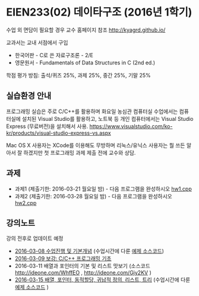 # EIEN233(02) 데이타구조 (2016년 1학기)

수업 외 면담이 필요할 경우 교수 홈페이지 참조
http://kyagrd.github.io/

교과서는 교내 서점에서 구입
* 한국어판 - C로 쓴 자료구조론 - 2/E
* 영문원서 - Fundamentals of Data Structures in C (2nd ed.)

학점 평가 방침: 출석/퀴즈 25%, 과제 25%, 중간 25%, 기말 25%


## 실습환경 안내
프로그래밍 실습은 주로 C/C++를 활용하며
화요일 농심관 컴퓨터실 수업에서는 컴퓨터실에 설치된 Visual Studio를 활용하고,
노트북 등 개인 컴퓨터에서는 Visual Studio Express (무료버전)을 설치해서 사용.
https://www.visualstudio.com/ko-kr/products/visual-studio-express-vs.aspx

Mac OS X 사용자는 XCode를 이용해도 무방하며
리눅스/유닉스 사용자는 뭘 쓰든 알아서 잘 하겠지만
첫 프로그래밍 과제 제출 전에 교수와 상담.

## 과제
* 과제1 (제출기한: 2016-03-21 월요일 밤) - 다음 프로그램을 완성하시오 [hw1.cpp](https://github.com/kyagrd/eien233ds/blob/master/dirs/hw1/hw1.cpp) 
* 과제2 (제출기한: 2016-03-28 월요일 밤) - 다음 프로그램을 완성하시오 [hw2.cpp](https://github.com/kyagrd/eien233ds/blob/master/dirs/hw2/hw2.cpp) 

## 강의노트
강의 전후로 업데이트 예정

* [2016-03-08 수업진행 및 기본개념](https://slides.com/kyagrd/ds2016spring0308) (수업시간에 다룬 [예제 소스코드](https://github.com/kyagrd/eien233ds/tree/master/dirs/0308))
* [2016-03-09 보강: C/C++ 프로그래밍 기초](https://github.com/kyagrd/eien233ds/tree/master/dirs/0309)
* 2016-03-11 배열과 포인터의 기본 및 리스트 맛보기 (소스코드 http://ideone.com/WhffEO , http://ideone.com/Gjy2KV  )
* [2016-03-15 배열, 포인터, 동적할당, 귀납적 정의, 리스트, 트리](https://slides.com/kyagrd/ds2016spring0315) (수업시간에 다룬 [예제 소스코드](https://github.com/kyagrd/eien233ds/tree/master/dirs/0315) )
